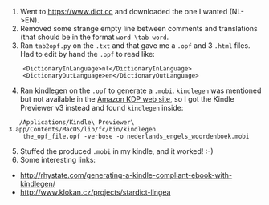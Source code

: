 1. Went to https://www.dict.cc and downloaded the one I wanted (NL->EN).
2. Removed some strange empty line between comments and translations (that should be in the format `word \tab word`.
3. Ran `tab2opf.py` on the `.txt` and that gave me a `.opf` and 3 `.html` files. Had to edit by hand the `.opf` to read like:
```
    <DictionaryInLanguage>nl</DictionaryInLanguage>
    <DictionaryOutLanguage>en</DictionaryOutLanguage>
```

4. Ran kindlegen on the `.opf` to generate a `.mobi`. `kindlegen` was mentioned but not available in the [Amazon KDP web site](https://github.com/apeyser/tab2opf), so I got the Kindle Previewer v3 instead and found `kindlegen` inside:
```
   /Applications/Kindle\ Previewer\ 3.app/Contents/MacOS/lib/fc/bin/kindlegen
    the_opf_file.opf -verbose -o nederlands_engels_woordenboek.mobi
```
5. Stuffed the produced `.mobi` in my kindle, and it worked! :-)
6. Some interesting links:
  * http://rhystate.com/generating-a-kindle-compliant-ebook-with-kindlegen/
  * http://www.klokan.cz/projects/stardict-lingea
